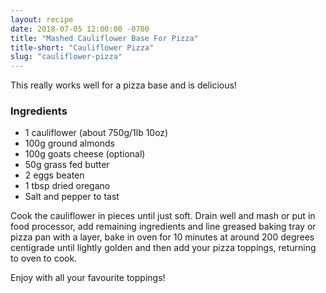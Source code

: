 ```yaml
---
layout: recipe
date: 2018-07-05 12:00:00 -0700
title: "Mashed Cauliflower Base For Pizza"
title-short: "Cauliflower Pizza"
slug: "cauliflower-pizza"
---
```


This really works well for a pizza base and is delicious!

### Ingredients

* 1 cauliflower (about 750g/1lb 10oz)
* 100g ground almonds
* 100g goats cheese (optional)
* 50g grass fed butter
* 2 eggs beaten
* 1 tbsp dried oregano
* Salt and pepper to tast

Cook the cauliflower in pieces until just soft. Drain well and mash or put in food processor, add remaining ingredients and line greased baking tray or pizza pan with a layer, bake in oven for 10 minutes at around 200 degrees centigrade until lightly golden and then add your pizza toppings, returning to oven to cook.

Enjoy with all your favourite toppings!

